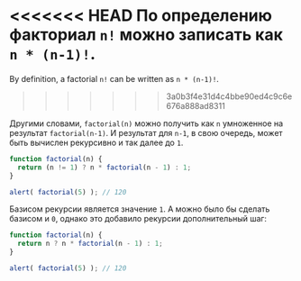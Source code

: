 <<<<<<< HEAD
По определению факториал `n!` можно записать как `n * (n-1)!`.
=======
By definition, a factorial `n!` can be written as `n * (n-1)!`.
>>>>>>> 3a0b3f4e31d4c4bbe90ed4c9c6e676a888ad8311

Другими словами, `factorial(n)` можно получить как `n` умноженное на результат `factorial(n-1)`. И результат для `n-1`, в свою очередь, может быть вычислен рекурсивно и так далее до `1`.

```js run
function factorial(n) {
  return (n != 1) ? n * factorial(n - 1) : 1;
}

alert( factorial(5) ); // 120
```

Базисом рекурсии является значение `1`. А можно было бы сделать базисом и `0`, однако это добавило рекурсии дополнительный шаг:

```js run
function factorial(n) {
  return n ? n * factorial(n - 1) : 1;
}

alert( factorial(5) ); // 120
```

